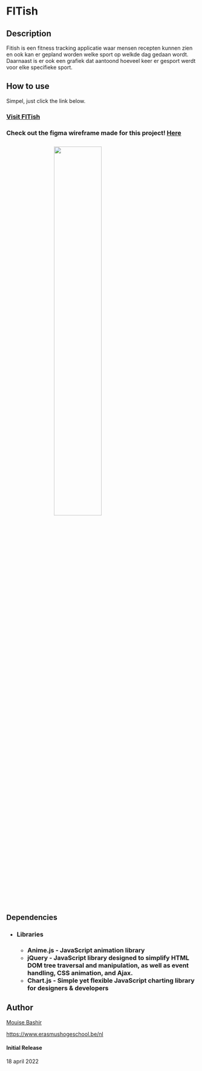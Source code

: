 <h1>FITish</h1>

<h2>Description</h2>
<p>Fitish is een fitness tracking applicatie waar mensen recepten kunnen zien en ook kan er gepland 
worden welke sport op welkde dag gedaan wordt.
Daarnaast is er ook een grafiek dat aantoond hoeveel keer er gesport werdt voor elke specifieke 
sport.</p>


<h2>How to use</h2>
<p>Simpel, just click the link below.</p>
<h3><a href="https://ehb-ti.github.io/dynamicweb-eindwerkstuk-mouise1111/">Visit FITish</a><h3>
<h3> Check out the figma wireframe made for this project! <a href="https://www.figma.com/file/mWg7TJ1Faf0fYVxNrQtHMq/FITish?node-id=19%3A53">Here<h3>
<img src="https://user-images.githubusercontent.com/74969971/163742585-979b67e5-1206-45e9-861b-939a0a10e388.png" style="display: block;
  margin-left: auto;
  margin-right: auto;
  width: 50%;"></img>
</a>
<br><br>

<h3>Dependencies</h3>
<ul>
  <li><h4>Libraries</h4></li>
    <ul>
      <li>Anime.js - JavaScript animation library</li>
      <li>jQuery - JavaScript library designed to simplify HTML DOM tree traversal and manipulation, as well as event handling, CSS animation, and Ajax. </li>
      <li>Chart.js - Simple yet flexible JavaScript charting library for designers & developers</li>
    </ul>
</ul>

<h2>Author</h2>
<a href="mailto:mouise.bashir@student.ehb.be">Mouise Bashir</a>
</br>

https://www.erasmushogeschool.be/nl

<h4>Initial Release</h4>
18 april 2022
